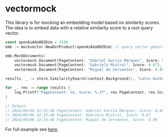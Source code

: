 # vectormock

This library is for mocking an embedding model based on similarity scores. The idea is to embed data with a relative similarity score to a root query vector. 

```go
const openAiAda002Dim = 1536
emb := mockvector.NewDotProduct(openAiAda002Dim) // query vector generated under the hood

emb.MockDocuments(
  	vectormock.Document{PageContent: "Gabriel García Márquez", Score: 0.80},
	vectormock.Document{PageContent: "Gabriela Mistral", Score: 0.67},
	vectormock.Document{PageContent: "Miguel de Cervantes", Score: 0.09})

results, _ := store.SimilaritySearch(context.Background(), "Latin Authors", 3)

for _, res := range results {
	log.Printf("PageContent: %s, Score: %.2f", res.PageContent, res.Score)
}

// Output: 
// 2024/09/06 22:33:48 PageContent: Gabriel García Márquez, Score: 0.80
// 2024/09/06 22:33:48 PageContent: Gabriela Mistral, Score: 0.67
// 2024/09/06 22:33:48 PageContent: Miguel de Cervantes, Score: 0.09
```

For full example see [here](examples/mongodb/main.go).

